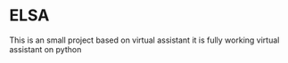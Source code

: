 # ELSA
This is an small project based on virtual assistant it is fully working virtual assistant on python

